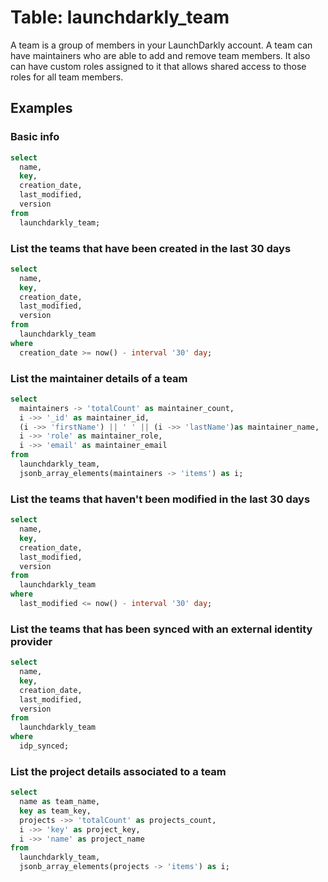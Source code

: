 # Table: launchdarkly_team

A team is a group of members in your LaunchDarkly account. A team can have maintainers who are able to add and remove team members. It also can have custom roles assigned to it that allows shared access to those roles for all team members.

## Examples

### Basic info

```sql
select
  name,
  key,
  creation_date,
  last_modified,
  version
from
  launchdarkly_team;
```

### List the teams that have been created in the last 30 days

```sql
select
  name,
  key,
  creation_date,
  last_modified,
  version
from
  launchdarkly_team
where
  creation_date >= now() - interval '30' day;
```

### List the maintainer details of a team

```sql
select
  maintainers -> 'totalCount' as maintainer_count,
  i ->> '_id' as maintainer_id,
  (i ->> 'firstName') || ' ' || (i ->> 'lastName')as maintainer_name,
  i ->> 'role' as maintainer_role,
  i ->> 'email' as maintainer_email
from
  launchdarkly_team,
  jsonb_array_elements(maintainers -> 'items') as i;
```

### List the teams that haven't been modified in the last 30 days

```sql
select
  name,
  key,
  creation_date,
  last_modified,
  version
from
  launchdarkly_team
where
  last_modified <= now() - interval '30' day;
```

### List the teams that has been synced with an external identity provider

```sql
select
  name,
  key,
  creation_date,
  last_modified,
  version
from
  launchdarkly_team
where
  idp_synced;
```

### List the project details associated to a team

```sql
select
  name as team_name,
  key as team_key,
  projects ->> 'totalCount' as projects_count,
  i ->> 'key' as project_key,
  i ->> 'name' as project_name
from
  launchdarkly_team,
  jsonb_array_elements(projects -> 'items') as i;
```
